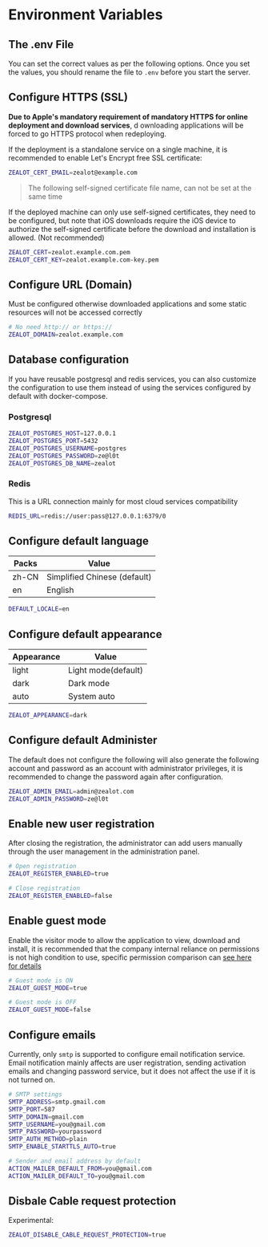 # Environment Variables

## The .env File

You can set the correct values as per the following options. Once you set the values, you should rename the file to `.env` before you start the server.

## Configure HTTPS (SSL)

**Due to Apple's mandatory requirement of mandatory HTTPS for online deployment and download services**, d
ownloading applications will be forced to go HTTPS protocol when redeploying.

If the deployment is a standalone service on a single machine, it is recommended to enable Let's Encrypt free SSL certificate:

```bash
ZEALOT_CERT_EMAIL=zealot@example.com
```

> The following self-signed certificate file name, can not be set at the same time

If the deployed machine can only use self-signed certificates, they need to be configured,
but note that iOS downloads require the iOS device to authorize the self-signed certificate before the download and installation is allowed. (Not recommended)

```bash
ZEALOT_CERT=zealot.example.com.pem
ZEALOT_CERT_KEY=zealot.example.com-key.pem
```

## Configure URL (Domain)

Must be configured otherwise downloaded applications and some static resources will not be accessed correctly

```bash
# No need http:// or https://
ZEALOT_DOMAIN=zealot.example.com
```

## Database configuration

If you have reusable postgresql and redis services,
you can also customize the configuration to use them instead of
using the services configured by default with docker-compose.

### Postgresql

```bash
ZEALOT_POSTGRES_HOST=127.0.0.1
ZEALOT_POSTGRES_PORT=5432
ZEALOT_POSTGRES_USERNAME=postgres
ZEALOT_POSTGRES_PASSWORD=ze@l0t
ZEALOT_POSTGRES_DB_NAME=zealot
```

### Redis

This is a URL connection mainly for most cloud services compatibility

```bash
REDIS_URL=redis://user:pass@127.0.0.1:6379/0
```

## Configure default language

Packs | Value
---|---
zh-CN | Simplified Chinese (default)
en | English

```bash
DEFAULT_LOCALE=en
```

## Configure default appearance

Appearance | Value
---|---
light | Light mode(default)
dark | Dark mode
auto | System auto

```bash
ZEALOT_APPEARANCE=dark
```

## Configure default Administer

The default does not configure the following will also generate the following account and
password as an account with administrator privileges, it is recommended to change the password again after configuration.

```bash
ZEALOT_ADMIN_EMAIL=admin@zealot.com
ZEALOT_ADMIN_PASSWORD=ze@l0t
```

## Enable new user registration

After closing the registration, the administrator can add users manually through the user management in the administration panel.

```bash
# Open registration
ZEALOT_REGISTER_ENABLED=true

# Close registration
ZEALOT_REGISTER_ENABLED=false
```

## Enable guest mode

Enable the visitor mode to allow the application to view, download and install,
it is recommended that the company internal reliance on permissions is not high condition to use,
specific permission comparison can [see here for details](/docs/user-guide/administrator/permissions)

```bash
# Guest mode is ON
ZEALOT_GUEST_MODE=true

# Guest mode is OFF
ZEALOT_GUEST_MODE=false
```

## Configure emails

Currently, only `smtp` is supported to configure email notification service.
Email notification mainly affects are user registration, sending activation emails and
changing password service, but it does not affect the use if it is not turned on.

```bash
# SMTP settings
SMTP_ADDRESS=smtp.gmail.com
SMTP_PORT=587
SMTP_DOMAIN=gmail.com
SMTP_USERNAME=you@gmail.com
SMTP_PASSWORD=yourpassword
SMTP_AUTH_METHOD=plain
SMTP_ENABLE_STARTTLS_AUTO=true

# Sender and email address by default
ACTION_MAILER_DEFAULT_FROM=you@gmail.com
ACTION_MAILER_DEFAULT_TO=you@gmail.com
```

## Disbale Cable request protection

Experimental:

```bash
ZEALOT_DISABLE_CABLE_REQUEST_PROTECTION=true
```
